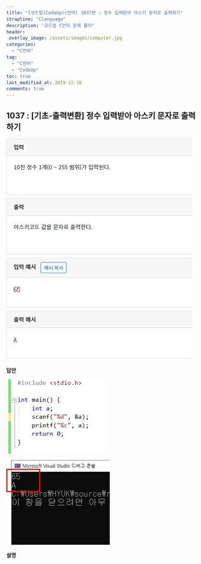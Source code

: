 ```yaml
---
title: "[코드업]CodeUp(c언어) 1037번 : 정수 입력받아 아스키 문자로 출력하기"
strapline: "Clanguage"
description: "코드업 C언어 문제 풀이"
header:
 overlay_image: /assets/images/computer.jpg
categories:
  - "C언어"
tag:
  - "C언어"
  - "CodeUp"
toc: true
last_modified_at: 2019-12-20
comments: true
---
```


## 1037 : [기초-출력변환] 정수 입력받아 아스키 문자로 출력하기

![c1037](/assets/images/c1037.jpg)

**답안**<br>

![c1037](/assets/images/c1037-2.jpg)

![c1037](/assets/images/c1037-1.jpg)

**설명**


